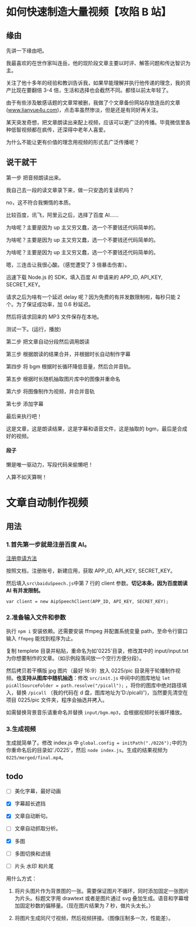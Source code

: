# 如何快速制造大量视频【攻陷 B 站】

## 缘由

先讲一下缘由吧。

我最喜欢的在世作家叫连岳，他的现阶段文章主要以时评、解答问题和传达智识为主。

关注了他十多年的经验和教训告诉我，如果早能理解并执行他传递的理念，我的资产比现在要翻倍 3-4 倍，生活和选择也会截然不同。都怪以前太年轻了。

由于有些涉及敏感话题的文章常被删，我做了个文章备份网站存放连岳的文章(www.lianyue4u.com)，点击率虽然惨淡，但是还是有同好再关注。

某天突发奇想，把文章朗读出来配上视频，应该可以更广泛的传播。毕竟微信里各种低智视频都在疯传，还深得中老年人喜爱。

为什么不能让更有价值的理念用视频的形式去广泛传播呢？

## 说干就干

第一步 把音频朗读出来。

我自己去一段的读文章录下来，做一只安逸的复读机吗？

no，这不符合我懒惰的本质。

比较百度，讯飞，阿里云之后，选择了百度 AI……

为啥呢？主要是因为 up 主又穷又蠢，选一个不要钱还代码简单的。

为啥呢？主要是因为 up 主又穷又蠢，选一个不要钱还代码简单的。

为啥呢？主要是因为 up 主又穷又蠢，选一个不要钱还代码简单的。

嗯，三连击让我很心酸。（感觉遭受了 3 倍暴击伤害）。

迅速下载 Node.js 的 SDK，填入百度 AI 申请来的 APP_ID, API_KEY, SECRET_KEY。

请求之后为啥有一个延迟 delay 呢？因为免费的有并发数限制啦，每秒只能 2 个。为了保证成功率，加 0.6 秒延迟。

然后将请求回来的 MP3 文件保存在本地。

测试一下。(运行，播放)

第二步 把文章自动分段然后调用朗读

第三步 根据朗读的结果合并，并根据时长自动制作字幕

第四步 将 bgm 根据时长循环降低音量，然后合并音轨。

第五步 根据时长随机抽取图片库中的图像并重命名

第六步 将图像制作为视频，并合并音轨

第七步 添加字幕

最后来执行吧！

这是文章，这是朗读结果，这是字幕和语音文件，这是抽取的 bgm，最后是合成好的视频。

#### 段子

懒是唯一驱动力，写段代码来偷懒吧！

人算不如天算啊！

# 文章自动制作视频

## 用法

### 1.首先第一步就是注册百度 AI。

[注册申请方法](https://ai.baidu.com/ai-doc/SPEECH/jk38y8gno)

按照文档，注册账号，新建应用，获取 APP_ID, API_KEY, SECRET_KEY。

然后填入`src\baiduSpeech.js`中第 7 行的 client 参数。**切记本条，因为百度朗读 AI 有并发限制。**

```
var client = new AipSpeechClient(APP_ID, API_KEY, SECRET_KEY);
```

### 2.准备输入文件和参数

执行 `npm i` 安装依赖。还需要安装 ffmpeg 并配置系统变量 path，至命令行窗口输入 `ffmpeg` 能找到程序为止。

复制 templete 目录并粘贴，重命名为如'0225'目录，修改其中的 input/input.txt 为你想要制作的文章。（如示例段落间放一个空行方便分段）。

然后拷贝若干横版 jpg 图片（最好 16:9）放入 0225/pic 目录用于轮播制作视频。**也支持从图库中随机抽选**：修改 `src/init.js` 中间中的图库地址 `let picAllSourceFolder = path.resolve("/picall");` ，将你的图库中绝对路径填入，替换 `/picall` （我的代码在 d 盘，图库地址为'D:/picall/')，当然要先清空在项目 0225/pic 文件夹，程序会抽选并拷入。

如需替换背景音乐请重命名并替换 `input/bgm.mp3`，会根据视频时长循环播放。

### 3.生成视频

生成就简单了。修改 index.js 中 `global.config = initPath("./0226");`中的为你重命名后的目录如'./0225'，然后 `node index.js`。生成的结果视频为 `0225/merged/final.mp4`。

## todo

- [ ] 美化字幕，最好动画

- [x] 字幕超长遮挡

- [x] 文章自动断句。

- [ ] 文章自动抓取分析。

- [x] 多图

- [ ] 多图切换和滤镜

- [ ] 片头 水印 和片尾

用什么方式：

1. 将片头图片作为背景图的一张。需要保证图片不循环，同时添加固定一张图片为片头。标题文字用 drawtext 或者是图片通过 svg 叠加生成。语音和字幕增加固定秒数的偏移量。（现在图片结果为 7 秒，做片头太长。）

2. 将图片生成同尺寸视频，然后视频拼接。（图像压制多一次，性能差）。
